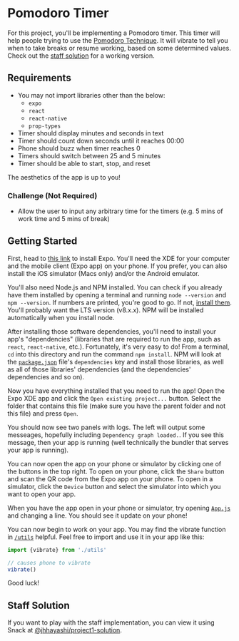 # Pomodoro Timer
For this project, you'll be implementing a Pomodoro timer. This timer will help
people trying to use the [Pomodoro Technique](https://en.wikipedia.org/wiki/Pomodoro_Technique).
It will vibrate to tell you when to take breaks or resume working, based on some
determined values. Check out the [staff solution](#staff-solution) for a working
version.


## Requirements
- You may not import libraries other than the below:
  - `expo`
  - `react`
  - `react-native`
  - `prop-types`
- Timer should display minutes and seconds in text
- Timer should count down seconds until it reaches 00:00
- Phone should buzz when timer reaches 0
- Timers should switch between 25 and 5 minutes
- Timer should be able to start, stop, and reset

The aesthetics of the app is up to you!

### Challenge (Not Required)
- Allow the user to input any arbitrary time for the timers (e.g. 5 mins of work time and 5 mins of break)

## Getting Started
First, head to [this link](https://docs.expo.io/versions/latest/introduction/installation.html)
to install Expo. You'll need the XDE for your computer and the mobile client
(Expo app) on your phone. If you prefer, you can also install the iOS simulator
(Macs only) and/or the Android emulator.

You'll also need Node.js and NPM installed. You can check if you already have them
installed by opening a terminal and running `node --version` and `npm --version`.
If numbers are printed, you're good to go. If not, [install them](https://nodejs.org/en/).
You'll probably want the LTS version (v8.x.x). NPM will be installed automatically
when you install node.

After installing those software dependencies, you'll need to install your app's
"dependencies" (libraries that are required to run the app, such as `react`,
`react-native`, etc.). Fortunately, it's very easy to do! From a terminal, `cd`
into this directory and run the command `npm install`. NPM will look at the
[`package.json`](/package.json) file's `dependencies` key and install those
libraries, as well as all of those libraries' dependencies (and the dependencies'
dependencies and so on).

Now you have everything installed that you need to run the app! Open the Expo
XDE app and click the `Open existing project...` button. Select the folder that
contains this file (make sure you have the parent folder and not this file) and
press `Open`.

You should now see two panels with logs. The left will output some messeages,
hopefully including `Dependency graph loaded.`. If you see this message, then
your app is running (well technically the bundler that serves your app is running).

You can now open the app on your phone or simulator by clicking one of the buttons
in the top right. To open on your phone, click the `Share` button and scan the
QR code from the Expo app on your phone. To open in a simulator, click the `Device`
button and select the simulator into which you want to open your app.

When you have the app open in your phone or simulator, try opening [`App.js`](/App.js)
and changing a line. You should see it update on your phone!

You can now begin to work on your app. You may find the vibrate function in
[`/utils`](/utils) helpful. Feel free to import and use it in your app like this:

```javascript
import {vibrate} from './utils'

// causes phone to vibrate
vibrate()
```

Good luck!

## Staff Solution
If you want to play with the staff implementation, you can view it using
Snack at [@jhhayashi/project1-solution](https://snack.expo.io/@jhhayashi/project1-solution).
